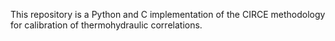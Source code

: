 This repository is a Python and C implementation of the CIRCE methodology for calibration of thermohydraulic correlations. 